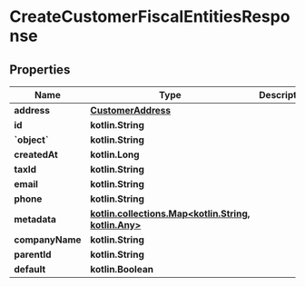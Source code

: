 
# CreateCustomerFiscalEntitiesResponse

## Properties
Name | Type | Description | Notes
------------ | ------------- | ------------- | -------------
**address** | [**CustomerAddress**](CustomerAddress.md) |  | 
**id** | **kotlin.String** |  | 
**&#x60;object&#x60;** | **kotlin.String** |  | 
**createdAt** | **kotlin.Long** |  | 
**taxId** | **kotlin.String** |  |  [optional]
**email** | **kotlin.String** |  |  [optional]
**phone** | **kotlin.String** |  |  [optional]
**metadata** | [**kotlin.collections.Map&lt;kotlin.String, kotlin.Any&gt;**](kotlin.Any.md) |  |  [optional]
**companyName** | **kotlin.String** |  |  [optional]
**parentId** | **kotlin.String** |  |  [optional]
**default** | **kotlin.Boolean** |  |  [optional]



